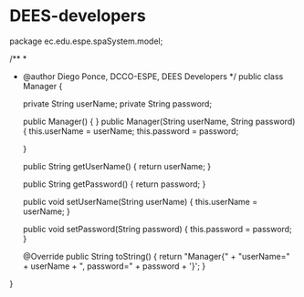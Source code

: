# DEES-developers

package ec.edu.espe.spaSystem.model;

/**
 *
 * @author Diego Ponce, DCCO-ESPE, DEES Developers
 */
public class Manager {
    
    private String userName;
    private String password;

    public Manager() {
    }
    public Manager(String userName, String password) {
        this.userName = userName;
        this.password = password;
        
    }

    public String getUserName() {
        return userName;
    }

    public String getPassword() {
        return password;
    }

    public void setUserName(String userName) {
        this.userName = userName;
    }

    public void setPassword(String password) {
        this.password = password;
    }

    @Override
    public String toString() {
        return "Manager{" + "userName=" + userName + ", password=" + password + '}';
    }

}
    
